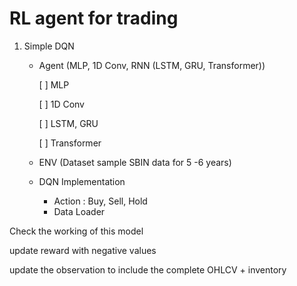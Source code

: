 # RL agent for trading

1) Simple DQN
    
    * Agent (MLP, 1D Conv, RNN (LSTM, GRU, Transformer))
        
        [ ] MLP 
        
        [ ] 1D Conv

        [ ] LSTM, GRU

        [ ] Transformer 

    * ENV (Dataset sample SBIN data for 5 -6 years)
    * DQN Implementation

        * Action : Buy, Sell, Hold
        * Data Loader

Check the working of this model 

update reward with negative values 

update the observation to include the complete OHLCV + inventory
 
    